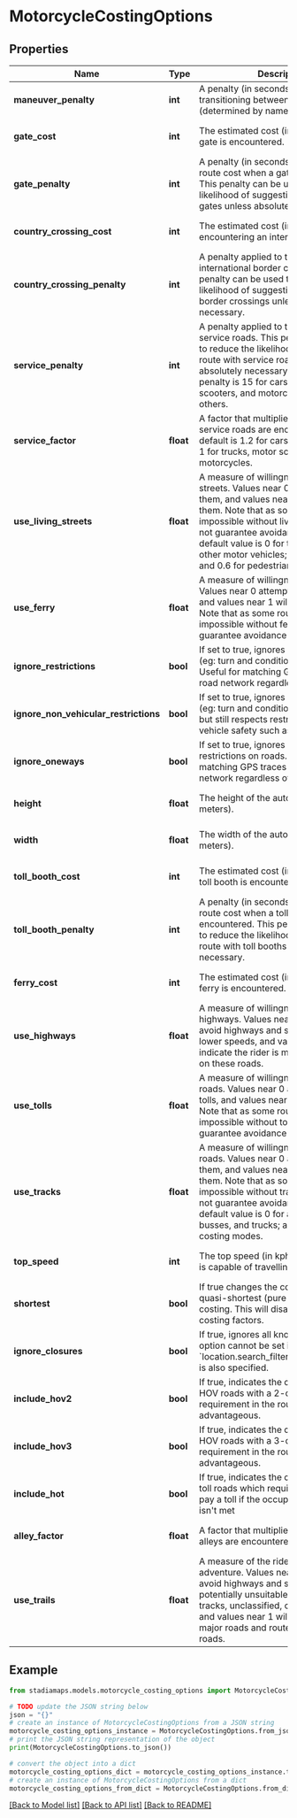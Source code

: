 # MotorcycleCostingOptions


## Properties

Name | Type | Description | Notes
------------ | ------------- | ------------- | -------------
**maneuver_penalty** | **int** | A penalty (in seconds) applied when transitioning between roads (determined by name). | [optional] [default to 5]
**gate_cost** | **int** | The estimated cost (in seconds) when a gate is encountered. | [optional] [default to 15]
**gate_penalty** | **int** | A penalty (in seconds) applied to the route cost when a gate is encountered. This penalty can be used to reduce the likelihood of suggesting a route with gates unless absolutely necessary. | [optional] [default to 300]
**country_crossing_cost** | **int** | The estimated cost (in seconds) when encountering an international border. | [optional] [default to 600]
**country_crossing_penalty** | **int** | A penalty applied to transitions to international border crossings. This penalty can be used to reduce the likelihood of suggesting a route with border crossings unless absolutely necessary. | [optional] [default to 0]
**service_penalty** | **int** | A penalty applied to transitions to service roads. This penalty can be used to reduce the likelihood of suggesting a route with service roads unless absolutely necessary. The default penalty is 15 for cars, busses, motor scooters, and motorcycles; and zero for others. | [optional] 
**service_factor** | **float** | A factor that multiplies the cost when service roads are encountered. The default is 1.2 for cars and busses, and 1 for trucks, motor scooters, and motorcycles. | [optional] [default to 1]
**use_living_streets** | **float** | A measure of willingness to take living streets. Values near 0 attempt to avoid them, and values near 1 will favour them. Note that as some routes may be impossible without living streets, 0 does not guarantee avoidance of them. The default value is 0 for trucks; 0.1 for other motor vehicles; 0.5 for bicycles; and 0.6 for pedestrians. | [optional] 
**use_ferry** | **float** | A measure of willingness to take ferries. Values near 0 attempt to avoid ferries, and values near 1 will favour them. Note that as some routes may be impossible without ferries, 0 does not guarantee avoidance of them. | [optional] [default to 0.5]
**ignore_restrictions** | **bool** | If set to true, ignores any restrictions (eg: turn and conditional restrictions). Useful for matching GPS traces to the road network regardless of restrictions. | [optional] 
**ignore_non_vehicular_restrictions** | **bool** | If set to true, ignores most restrictions (eg: turn and conditional restrictions), but still respects restrictions that impact vehicle safety such as weight and size. | [optional] 
**ignore_oneways** | **bool** | If set to true, ignores directional restrictions on roads. Useful for matching GPS traces to the road network regardless of restrictions. | [optional] 
**height** | **float** | The height of the automobile (in meters). | [optional] [default to 1.9]
**width** | **float** | The width of the automobile (in meters). | [optional] [default to 1.6]
**toll_booth_cost** | **int** | The estimated cost (in seconds) when a toll booth is encountered. | [optional] [default to 15]
**toll_booth_penalty** | **int** | A penalty (in seconds) applied to the route cost when a toll booth is encountered. This penalty can be used to reduce the likelihood of suggesting a route with toll booths unless absolutely necessary. | [optional] [default to 0]
**ferry_cost** | **int** | The estimated cost (in seconds) when a ferry is encountered. | [optional] [default to 300]
**use_highways** | **float** | A measure of willingness to use highways. Values near 0 attempt to avoid highways and stay on roads with lower speeds, and values near 1 indicate the rider is more comfortable on these roads. | [optional] [default to 1.0]
**use_tolls** | **float** | A measure of willingness to take toll roads. Values near 0 attempt to avoid tolls, and values near 1 will favour them. Note that as some routes may be impossible without tolls, 0 does not guarantee avoidance of them. | [optional] [default to 0.5]
**use_tracks** | **float** | A measure of willingness to take track roads. Values near 0 attempt to avoid them, and values near 1 will favour them. Note that as some routes may be impossible without track roads, 0 does not guarantee avoidance of them. The default value is 0 for automobiles, busses, and trucks; and 0.5 for all other costing modes. | [optional] 
**top_speed** | **int** | The top speed (in kph) that the vehicle is capable of travelling. | [optional] [default to 140]
**shortest** | **bool** | If true changes the cost metric to be quasi-shortest (pure distance-based) costing. This will disable ALL other costing factors. | [optional] [default to False]
**ignore_closures** | **bool** | If true, ignores all known closures. This option cannot be set if &#x60;location.search_filter.exclude_closures&#x60; is also specified. | [optional] [default to False]
**include_hov2** | **bool** | If true, indicates the desire to include HOV roads with a 2-occupant requirement in the route when advantageous. | [optional] [default to False]
**include_hov3** | **bool** | If true, indicates the desire to include HOV roads with a 3-occupant requirement in the route when advantageous. | [optional] [default to False]
**include_hot** | **bool** | If true, indicates the desire to include toll roads which require the driver to pay a toll if the occupant requirement isn&#39;t met | [optional] [default to False]
**alley_factor** | **float** | A factor that multiplies the cost when alleys are encountered. | [optional] [default to 1]
**use_trails** | **float** | A measure of the rider&#39;s sense of adventure. Values near 0 attempt to avoid highways and stay on roads with potentially unsuitable terrain (trails, tracks, unclassified, or bad surfaces), and values near 1 will tend to avoid major roads and route on secondary roads. | [optional] [default to 0.0]

## Example

```python
from stadiamaps.models.motorcycle_costing_options import MotorcycleCostingOptions

# TODO update the JSON string below
json = "{}"
# create an instance of MotorcycleCostingOptions from a JSON string
motorcycle_costing_options_instance = MotorcycleCostingOptions.from_json(json)
# print the JSON string representation of the object
print(MotorcycleCostingOptions.to_json())

# convert the object into a dict
motorcycle_costing_options_dict = motorcycle_costing_options_instance.to_dict()
# create an instance of MotorcycleCostingOptions from a dict
motorcycle_costing_options_from_dict = MotorcycleCostingOptions.from_dict(motorcycle_costing_options_dict)
```
[[Back to Model list]](../README.md#documentation-for-models) [[Back to API list]](../README.md#documentation-for-api-endpoints) [[Back to README]](../README.md)


